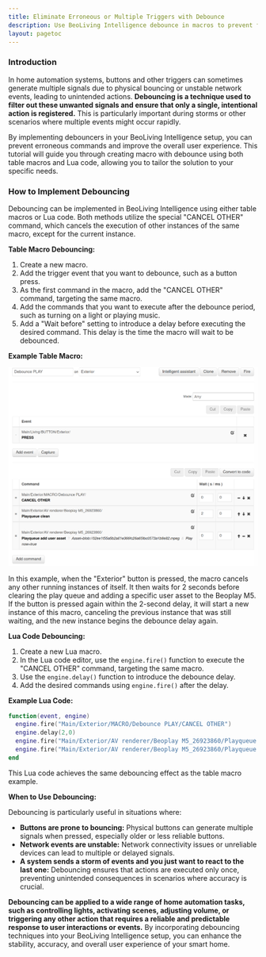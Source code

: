 ```yaml
---
title: Eliminate Erroneous or Multiple Triggers with Debounce
description: Use BeoLiving Intelligence debounce in macros to prevent false or multiple triggers in your home automation system, ensuring accurate responses to user interactions, especially in situations with noisy or unstable events..
layout: pagetoc
---
```


### Introduction

In home automation systems, buttons and other triggers can sometimes generate multiple signals due to physical bouncing or unstable network events, leading to unintended actions. **Debouncing is a technique used to filter out these unwanted signals and ensure that only a single, intentional action is registered.** This is particularly important during storms or other scenarios where multiple events might occur rapidly.

By implementing debouncers in your BeoLiving Intelligence setup, you can prevent erroneous commands and improve the overall user experience. This tutorial will guide you through creating macro with debounce using both table macros and Lua code, allowing you to tailor the solution to your specific needs.


### How to Implement Debouncing

Debouncing can be implemented in BeoLiving Intelligence using either table macros or Lua code. Both methods utilize the special "CANCEL OTHER" command, which cancels the execution of other instances of the same macro, except for the current instance.

**Table Macro Debouncing:**

1. Create a new macro.
2. Add the trigger event that you want to debounce, such as a button press.
3. As the first command in the macro, add the "CANCEL OTHER" command, targeting the same macro.
5. Add the commands that you want to execute after the debounce period, such as turning on a light or playing music.
4. Add a "Wait before" setting to introduce a delay before executing the desired command. This delay is the time the macro will wait to be debounced.


**Example Table Macro:**

<div class="text-center">
  <img src="howto-debounce.png" class="img-fluid" alt="A mute toogle macro"/>
</div>

In this example, when the "Exterior" button is pressed, the macro cancels any other running instances of itself. It then waits for 2 seconds before clearing the play queue and adding a specific user asset to the Beoplay M5. If the button is pressed again within the 2-second delay, it will start a new instance of this macro, canceling the previous instance that was still waiting, and the new instance begins the debounce delay again.


**Lua Code Debouncing:**

1. Create a new Lua macro.
2. In the Lua code editor, use the `engine.fire()` function to execute the "CANCEL OTHER" command, targeting the same macro.
3. Use the `engine.delay()` function to introduce the debounce delay.
4. Add the desired commands using `engine.fire()` after the delay.

**Example Lua Code:**

```lua
function(event, engine) 
  engine.fire("Main/Exterior/MACRO/Debounce PLAY/CANCEL OTHER")
  engine.delay(2,0)
  engine.fire("Main/Exterior/AV renderer/Beoplay M5_26923860/Playqueue clean")
  engine.fire("Main/Exterior/AV renderer/Beoplay M5_26923860/Playqueue add user asset?Asset=blob://02ee1f55a5b2a61e366fc26a65fbc0573a1b8e82.mpeg&Play now=true")
end
```

This Lua code achieves the same debouncing effect as the table macro example.

**When to Use Debouncing:**

Debouncing is particularly useful in situations where:

* **Buttons are prone to bouncing:** Physical buttons can generate multiple signals when pressed, especially older or less reliable buttons.
* **Network events are unstable:** Network connectivity issues or unreliable devices can lead to multiple or delayed signals.
* **A system sends a storm of events and you just want to react to the last one:** Debouncing ensures that actions are executed only once, preventing unintended consequences in scenarios where accuracy is crucial.



**Debouncing can be applied to a wide range of home automation tasks, such as controlling lights, activating scenes, adjusting volume, or triggering any other action that requires a reliable and predictable response to user interactions or events.** By incorporating debouncing techniques into your BeoLiving Intelligence setup, you can enhance the stability, accuracy, and overall user experience of your smart home.

